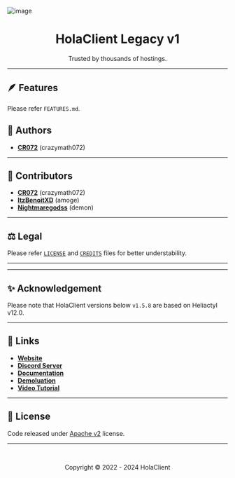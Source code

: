 ![image](https://github.com/HolaClient/HolaClient/assets/102372274/8cc5e386-223c-434e-ab35-e587515d5138)

<h1 align="center">HolaClient Legacy v1</h1>
<p align="center" dir="auto">Trusted by thousands of hostings.</p>

---

## 🪶 Features

Please refer `FEATURES.md`.

## 📝 Authors

- [**CR072**](https://github.com/CR072) (crazymath072)

---

## 🗿 Contributors

- [**CR072**](https://github.com/CR072) (crazymath072)
- [**ItzBenoitXD**](https://github.com/ItzBenoitXD) (amoge)
- [**Nightmaregodss**](https://github.com/Nightmaregodss) (demon)

---

## ⚖️ Legal

Please refer [`LICENSE`](https://github.com/HolaClient/legacy/blob/main/LICENSE) and [`CREDITS`](https://github.com/HolaClient/legacy/blob/main/CREDITS) files for better understability.

---

---

## ✨ Acknowledgement

Please note that HolaClient versions below `v1.5.8` are based on Heliactyl v12.0.

---

## 🔗 Links

- [**Website**](https://holaclient.tech)
- [**Discord Server**](https://discord.gg/ne8JwpGpX3)
- [**Documentation**](https://docs.holaclient.tech)
- [**Demoluation**](https://demo.holaclient.tech)
- [**Video Tutorial**](https://youtu.be/V4FnFKL3nGw)

---

## 📄 License
Code released under [Apache v2](https://github.com/HolaClient/legacy/blob/main/LICENSE) license.
- - -
<br>
<p align="center">Copyright © 2022 - 2024 HolaClient</p>